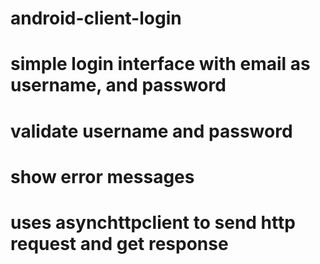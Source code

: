 # android-client-login

# simple login interface with email as username, and password
# validate username and password
# show error messages
# uses asynchttpclient to send http request and get response
